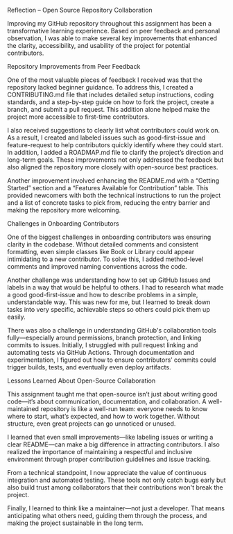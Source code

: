 Reflection – Open Source Repository Collaboration

Improving my GitHub repository throughout this assignment has been a transformative learning experience. 
Based on peer feedback and personal observation, I was able to make several key improvements that enhanced the clarity, accessibility, and usability of the project for potential contributors.

Repository Improvements from Peer Feedback

One of the most valuable pieces of feedback I received was that the repository lacked beginner guidance. 
To address this, I created a CONTRIBUTING.md file that includes detailed setup instructions, coding standards, and a step-by-step guide on how to fork the project, create a branch, and submit a pull request.
This addition alone helped make the project more accessible to first-time contributors.

I also received suggestions to clearly list what contributors could work on. 
As a result, I created and labeled issues such as good-first-issue and feature-request to help contributors quickly identify where they could start.
In addition, I added a ROADMAP.md file to clarify the project’s direction and long-term goals.
These improvements not only addressed the feedback but also aligned the repository more closely with open-source best practices.

Another improvement involved enhancing the README.md with a “Getting Started” section and a “Features Available for Contribution” table.
This provided newcomers with both the technical instructions to run the project and a list of concrete tasks to pick from, reducing the entry barrier and making the repository more welcoming.

Challenges in Onboarding Contributors

One of the biggest challenges in onboarding contributors was ensuring clarity in the codebase.
Without detailed comments and consistent formatting, even simple classes like Book or Library could appear intimidating to a new contributor.
To solve this, I added method-level comments and improved naming conventions across the code.

Another challenge was understanding how to set up GitHub Issues and labels in a way that would be helpful to others. 
I had to research what made a good good-first-issue and how to describe problems in a simple, understandable way. 
This was new for me, but I learned to break down tasks into very specific, achievable steps so others could pick them up easily.

There was also a challenge in understanding GitHub's collaboration tools fully—especially around permissions, branch protection, and linking commits to issues. Initially, I struggled with pull request linking and automating tests via GitHub Actions. Through documentation and experimentation, I figured out how to ensure contributors’ commits could trigger builds, tests, and eventually even deploy artifacts.

Lessons Learned About Open-Source Collaboration

This assignment taught me that open-source isn’t just about writing good code—it’s about communication, documentation, and collaboration.
A well-maintained repository is like a well-run team: everyone needs to know where to start, what’s expected, and how to work together. 
Without structure, even great projects can go unnoticed or unused.

I learned that even small improvements—like labeling issues or writing a clear README—can make a big difference in attracting contributors. 
I also realized the importance of maintaining a respectful and inclusive environment through proper contribution guidelines and issue tracking.

From a technical standpoint, I now appreciate the value of continuous integration and automated testing. 
These tools not only catch bugs early but also build trust among collaborators that their contributions won't break the project.

Finally, I learned to think like a maintainer—not just a developer. That means anticipating what others need, guiding them through the process, and making the project sustainable in the long term.

